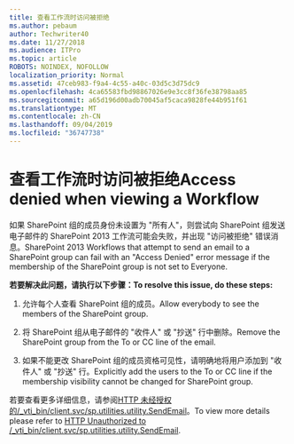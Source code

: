 ```yaml
---
title: 查看工作流时访问被拒绝
ms.author: pebaum
author: Techwriter40
ms.date: 11/27/2018
ms.audience: ITPro
ms.topic: article
ROBOTS: NOINDEX, NOFOLLOW
localization_priority: Normal
ms.assetid: 47ceb983-f9a4-4c55-a40c-03d5c3d75dc9
ms.openlocfilehash: 4ca65583fbd98867026e9e3cc8f36fe38798aa85
ms.sourcegitcommit: a65d196d00adb70045af5caca9828fe44b951f61
ms.translationtype: MT
ms.contentlocale: zh-CN
ms.lasthandoff: 09/04/2019
ms.locfileid: "36747738"
---
```

# <a name="access-denied-when-viewing-a-workflow"></a><span data-ttu-id="e35a1-102">查看工作流时访问被拒绝</span><span class="sxs-lookup"><span data-stu-id="e35a1-102">Access denied when viewing a Workflow</span></span>

<span data-ttu-id="e35a1-103">如果 SharePoint 组的成员身份未设置为 "所有人"，则尝试向 SharePoint 组发送电子邮件的 SharePoint 2013 工作流可能会失败，并出现 "访问被拒绝" 错误消息。</span><span class="sxs-lookup"><span data-stu-id="e35a1-103">SharePoint 2013 Workflows that attempt to send an email to a SharePoint group can fail with an "Access Denied" error message if the membership of the SharePoint group is not set to Everyone.</span></span>
  
 <span data-ttu-id="e35a1-104">**若要解决此问题，请执行以下步骤：**</span><span class="sxs-lookup"><span data-stu-id="e35a1-104">**To resolve this issue, do these steps:**</span></span>
  
 1. <span data-ttu-id="e35a1-105">允许每个人查看 SharePoint 组的成员。</span><span class="sxs-lookup"><span data-stu-id="e35a1-105">Allow everybody to see the members of the SharePoint group.</span></span>
  
 2. <span data-ttu-id="e35a1-106">将 SharePoint 组从电子邮件的 "收件人" 或 "抄送" 行中删除。</span><span class="sxs-lookup"><span data-stu-id="e35a1-106">Remove the SharePoint group from the To or CC line of the email.</span></span>
  
 3. <span data-ttu-id="e35a1-107">如果不能更改 SharePoint 组的成员资格可见性，请明确地将用户添加到 "收件人" 或 "抄送" 行。</span><span class="sxs-lookup"><span data-stu-id="e35a1-107">Explicitly add the users to the To or CC line if the membership visibility cannot be changed for SharePoint group.</span></span>
  
<span data-ttu-id="e35a1-108">若要查看更多详细信息，请参阅[HTTP 未经授权的/_vti_bin/client.svc/sp.utilities.utility.SendEmail](https://go.microsoft.com/fwlink/?linkid=2044694&amp;clcid=0x409)。</span><span class="sxs-lookup"><span data-stu-id="e35a1-108">To view more details please refer to [HTTP Unauthorized to /_vti_bin/client.svc/sp.utilities.utility.SendEmail](https://go.microsoft.com/fwlink/?linkid=2044694&amp;clcid=0x409).</span></span>
  
